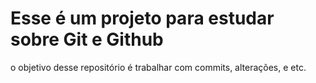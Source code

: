 # Esse é um projeto para estudar sobre Git e Github

o objetivo desse repositório é trabalhar com commits, alterações, e etc.

